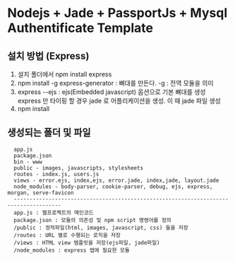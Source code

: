# Nodejs + Jade + PassportJs + Mysql Authentificate Template

## 설치 방법 (Express)
  1. 설치 폴더에서 npm install express
  2. npm install -g express-generator : 뼈대를 만든다. -g : 전역 모듈을 의미
  3. express --ejs : ejs(Embedded javascript) 옵션으로 기본 뼈대를 생성
     express 만 타이핑 할 경우 jade 로 어플리케이션을 생성. 이 때 jade 파일 생성
  4. npm install


## 생성되는 폴더 및 파일
```
  app.js
  package.json
  bin - www
  public - images, javascripts, stylesheets
  routes - index.js, users.js
  views - error.ejs, index,ejs, error.jade, index,jade, layout.jade
  node_modules - body-parser, cookie-parser, debug, ejs, express, morgan, serve-favicon
  -------------------------------------------------------------------------------------
  app.js : 웹프로젝트의 메인코드
  package.json : 모듈의 의존성 및 npm script 명령어를 정의
  /public : 정적파일(html, images, javascript, css) 들을 저장
  /routes : URL 별로 수행되는 로직을 저장
  /views : HTML view 템플릿을 저장(ejs파일, jade파일)
  /node_modules : express 앱에 필요한 모듈
```
